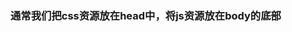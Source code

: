[comment]: <> (title: '浏览器资源加载与优化', date: '2019-8-18', update: '', keywords: 'load, resource')

### 通常我们把css资源放在head中，将js资源放在body的底部


